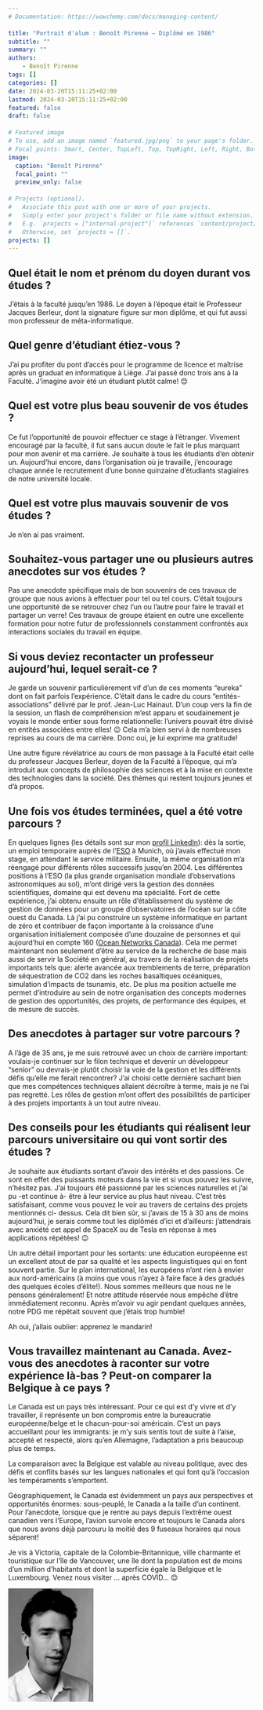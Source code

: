 ```yaml
---
# Documentation: https://wowchemy.com/docs/managing-content/

title: "Portrait d'alum : Benoît Pirenne – Diplômé en 1986"
subtitle: ""
summary: ""
authors: 
    - Benoît Pirenne
tags: []
categories: []
date: 2024-03-20T15:11:25+02:00
lastmod: 2024-03-20T15:11:25+02:00
featured: false
draft: false

# Featured image
# To use, add an image named `featured.jpg/png` to your page's folder.
# Focal points: Smart, Center, TopLeft, Top, TopRight, Left, Right, BottomLeft, Bottom, BottomRight.
image:
  caption: "Benoît Pirenne"
  focal_point: ""
  preview_only: false

# Projects (optional).
#   Associate this post with one or more of your projects.
#   Simply enter your project's folder or file name without extension.
#   E.g. `projects = ["internal-project"]` references `content/project/deep-learning/index.md`.
#   Otherwise, set `projects = []`.
projects: []
---
```


## Quel était le nom et prénom du doyen durant vos études ?

J’étais à la faculté jusqu’en 1986. Le doyen à l’époque était le Professeur Jacques Berleur, dont la signature figure sur mon diplôme, et qui fut aussi mon professeur de méta-informatique.

## Quel genre d’étudiant étiez-vous ?

J’ai pu profiter du pont d’accès pour le programme de licence et maîtrise après un graduat en informatique à Liège. J’ai passé donc trois ans à la Faculté. J’imagine avoir été un étudiant plutôt
calme! 😊

## Quel est votre plus beau souvenir de vos études ?

Ce fut l’opportunité de pouvoir effectuer ce stage à l’étranger. Vivement encouragé par la faculté, il fut sans aucun doute le fait le plus marquant pour mon avenir et ma carrière. Je souhaite à tous les étudiants d’en obtenir un. Aujourd’hui encore, dans l’organisation où je travaille, j’encourage chaque année le recrutement d’une bonne quinzaine d’étudiants stagiaires de notre université locale.

## Quel est votre plus mauvais souvenir de vos études ?

Je n’en ai pas vraiment.

## Souhaitez-vous partager une ou plusieurs autres anecdotes sur vos études ?

Pas une anecdote spécifique mais de bon souvenirs de ces travaux de groupe que nous avions à effectuer pour tel ou tel cours. C’était toujours une opportunité de se retrouver chez l’un ou l’autre pour faire le travail et partager un verre! Ces travaux de groupe étaient en outre une excellente formation pour notre futur de professionnels constamment confrontés aux interactions sociales du travail en équipe.

## Si vous deviez recontacter un professeur aujourd’hui, lequel serait-ce ?

Je garde un souvenir particulièrement vif d’un de ces moments “eureka” dont on fait parfois l’expérience. C’était dans le cadre du cours “entités-associations” délivré par le prof. Jean-Luc Hainaut. D’un coup vers la fin de la session, un flash de compréhension m’est apparu et soudainement je voyais le monde entier sous forme relationnelle: l’univers pouvait être divisé en entités associées entre elles! 😉 Cela m’a bien servi à de nombreuses reprises au cours de ma carrière. Donc oui, je lui exprime ma gratitude!

Une autre figure révélatrice au cours de mon passage à la Faculté était celle du professeur Jacques Berleur, doyen de la Faculté à l’époque, qui m’a introduit aux concepts de philosophie des sciences et à la mise en contexte des technologies dans la société. Des thèmes qui restent toujours jeunes et d’à propos.

## Une fois vos études terminées, quel a été votre parcours ?

En quelques lignes (les détails sont sur mon [profil LinkedIn](https://www.linkedin.com/in/benoit-pirenne-1032275/)): dès la sortie, un emploi temporaire auprès de l’[ESO](https://www.eso.org) à Munich, où j’avais effectué mon stage, en attendant le service militaire. Ensuite, la même organisation m’a réengagé pour différents rôles successifs jusqu’en 2004. Les différentes positions à l’ESO (la plus grande organisation mondiale d’observations astronomiques au sol), m’ont dirigé vers la gestion des données scientifiques, domaine qui est devenu ma spécialité. Fort de cette expérience, j’ai obtenu ensuite un rôle d’établissement du système de gestion de données pour un groupe d’observatoires de l’océan sur la côte ouest du Canada. Là j’ai pu construire un système informatique en partant de zéro et contribuer de façon importante à la croissance d’une organisation initialement composée d’une douzaine de personnes et qui aujourd’hui en compte 160 ([Ocean Networks Canada](https://www.oceannetworks.ca)). Cela me permet maintenant non seulement d’être au service de la recherche de base mais aussi de servir la Société en général, au travers de la réalisation de projets importants tels que: alerte avancée aux tremblements de terre, préparation de séquestration de CO2 dans les roches basaltiques océaniques, simulation d’impacts de tsunamis, etc. De plus ma position actuelle me permet d’introduire au sein de notre organisation des concepts modernes de gestion des opportunités, des projets, de performance des équipes, et de mesure de succès.

## Des anecdotes à partager sur votre parcours ?

A l’âge de 35 ans, je me suis retrouvé avec un choix de carrière important: voulais-je continuer sur le filon technique et devenir un développeur “senior” ou devrais-je plutôt choisir la voie de la gestion et les différents défis qu’elle me ferait rencontrer? J’ai choisi cette dernière sachant bien que mes compétences techniques allaient décroître à terme, mais je ne l’ai pas regretté. Les rôles de gestion m’ont offert des possibilités de participer à des projets importants à un tout autre niveau.

## Des conseils pour les étudiants qui réalisent leur parcours universitaire ou qui vont sortir des études ?

Je souhaite aux étudiants sortant d’avoir des intérêts et des passions. Ce sont en effet des puissants moteurs dans la vie et si vous pouvez les suivre, n’hésitez pas. J’ai toujours été passionné par les sciences naturelles et j’ai pu -et continue à- être à leur service au plus haut niveau. C’est très satisfaisant, comme vous pouvez le voir au travers de certains des projets mentionnés ci- dessus.
Cela dit bien sûr, si j’avais de 15 à 30 ans de moins aujourd’hui, je serais comme tout les diplômés d’ici et d’ailleurs: j’attendrais avec anxiété cet appel de SpaceX ou de Tesla en réponse à mes
applications répétées! 😉

Un autre détail important pour les sortants: une éducation européenne est un excellent atout de par sa qualité et les aspects linguistiques qui en font souvent partie. Sur le plan international, les européens n’ont rien à envier aux nord-américains (à moins que vous n’ayez à faire face à des gradués des quelques écoles d’élite!). Nous sommes meilleurs que nous ne le pensons généralement! Et notre attitude réservée nous empêche d’être immédiatement reconnu. Après m’avoir vu agir pendant quelques années, notre PDG me répétait souvent que j’étais trop humble!

Ah oui, j’allais oublier: apprenez le mandarin!

## Vous travaillez maintenant au Canada. Avez-vous des anecdotes à raconter sur votre expérience là-bas ? Peut-on comparer la Belgique à ce pays ?

Le Canada est un pays très intéressant. Pour ce qui est d’y vivre et d’y travailler, il représente un bon compromis entre la bureaucratie européenne/belge et le chacun-pour-soi américain. C’est un pays accueillant pour les immigrants: je m’y suis sentis tout de suite à l’aise, accepté et respecté, alors qu’en Allemagne, l’adaptation a pris beaucoup plus de temps.

La comparaison avec la Belgique est valable au niveau politique, avec des défis et conflits basés sur les langues nationales et qui font qu’à l’occasion les tempéraments s’emportent.

Géographiquement, le Canada est évidemment un pays aux perspectives et opportunités énormes: sous-peuplé, le Canada a la taille d’un continent. Pour l’anecdote, lorsque que je rentre au pays depuis l’extrême ouest canadien vers l’Europe, l’avion survole encore et toujours le Canada alors que nous avons déjà parcouru la moitié des 9 fuseaux horaires qui nous séparent!

Je vis à Victoria, capitale de la Colombie-Britannique, ville charmante et touristique sur l’île de Vancouver, une île dont la population est de moins d’un million d’habitants et dont la superficie
égale la Belgique et le Luxembourg. Venez nous visiter ... après COVID... 😊

![screen reader text](bpirenne.jpg "")